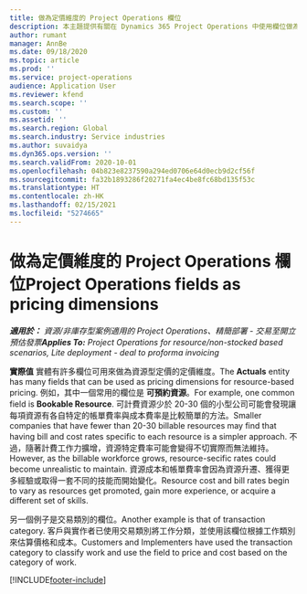 ```yaml
---
title: 做為定價維度的 Project Operations 欄位
description: 本主題提供有關在 Dynamics 365 Project Operations 中使用欄位做為定價維度的資訊。
author: rumant
manager: AnnBe
ms.date: 09/18/2020
ms.topic: article
ms.prod: ''
ms.service: project-operations
audience: Application User
ms.reviewer: kfend
ms.search.scope: ''
ms.custom: ''
ms.assetid: ''
ms.search.region: Global
ms.search.industry: Service industries
ms.author: suvaidya
ms.dyn365.ops.version: ''
ms.search.validFrom: 2020-10-01
ms.openlocfilehash: 04b823e8237590a294ed0706e64d0ecb9d2cf56f
ms.sourcegitcommit: fa32b1893286f20271fa4ec4be8fc68bd135f53c
ms.translationtype: HT
ms.contentlocale: zh-HK
ms.lasthandoff: 02/15/2021
ms.locfileid: "5274665"
---
```

# <a name="project-operations-fields-as-pricing-dimensions"></a><span data-ttu-id="cd13e-103">做為定價維度的 Project Operations 欄位</span><span class="sxs-lookup"><span data-stu-id="cd13e-103">Project Operations fields as pricing dimensions</span></span>

<span data-ttu-id="cd13e-104">_**適用於：** 資源/非庫存型案例適用的 Project Operations、精簡部署 - 交易至開立預估發票_</span><span class="sxs-lookup"><span data-stu-id="cd13e-104">_**Applies To:** Project Operations for resource/non-stocked based scenarios, Lite deployment - deal to proforma invoicing_</span></span>

<span data-ttu-id="cd13e-105">**實際值** 實體有許多欄位可用來做為資源型定價的定價維度。</span><span class="sxs-lookup"><span data-stu-id="cd13e-105">The **Actuals** entity has many fields that can be used as pricing dimensions for resource-based pricing.</span></span> <span data-ttu-id="cd13e-106">例如，其中一個常用的欄位是 **可預約資源**。</span><span class="sxs-lookup"><span data-stu-id="cd13e-106">For example, one common field is **Bookable Resource**.</span></span> <span data-ttu-id="cd13e-107">可計費資源少於 20-30 個的小型公司可能會發現讓每項資源有各自特定的帳單費率與成本費率是比較簡單的方法。</span><span class="sxs-lookup"><span data-stu-id="cd13e-107">Smaller companies that have fewer than 20-30 billable resources may find that having bill and cost rates specific to each resource is a simpler approach.</span></span> <span data-ttu-id="cd13e-108">不過，隨著計費工作力擴增，資源特定費率可能會變得不切實際而無法維持。</span><span class="sxs-lookup"><span data-stu-id="cd13e-108">However, as the billable workforce grows, resource-secific rates could become unrealistic to maintain.</span></span> <span data-ttu-id="cd13e-109">資源成本和帳單費率會因為資源升遷、獲得更多經驗或取得一套不同的技能而開始變化。</span><span class="sxs-lookup"><span data-stu-id="cd13e-109">Resource cost and bill rates begin to vary as resources get promoted, gain more experience, or acquire a different set of skills.</span></span> 

<span data-ttu-id="cd13e-110">另一個例子是交易類別的欄位。</span><span class="sxs-lookup"><span data-stu-id="cd13e-110">Another example is that of transaction category.</span></span> <span data-ttu-id="cd13e-111">客戶與實作者已使用交易類別將工作分類，並使用該欄位根據工作類別來估算價格和成本。</span><span class="sxs-lookup"><span data-stu-id="cd13e-111">Customers and Implementers have used the transaction category to classify work and use the field to price and cost based on the category of work.</span></span>


[!INCLUDE[footer-include](../includes/footer-banner.md)]